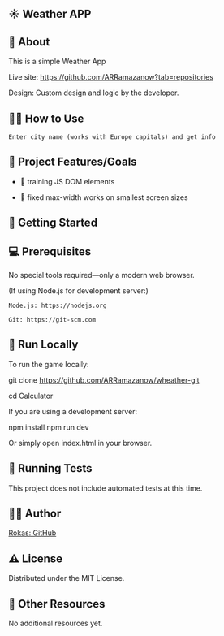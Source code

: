## ☀️ Weather APP

## 🌟 About

This is a simple Weather App

Live site: https://github.com/ARRamazanow?tab=repositories

Design: Custom design and logic by the developer.

## 👩‍🏫 How to Use

    Enter city name (works with Europe capitals) and get info

## 🎯 Project Features/Goals

- 👤 training JS DOM elements

- 📱 fixed max-width works on smallest screen sizes

## 🧰 Getting Started

## 💻 Prerequisites

No special tools required—only a modern web browser.

(If using Node.js for development server:)

    Node.js: https://nodejs.org

    Git: https://git-scm.com

## 🏃 Run Locally

To run the game locally:

git clone https://github.com/ARRamazanow/wheather-git

cd Calculator

If you are using a development server:

npm install
npm run dev

Or simply open index.html in your browser.

## 🧪 Running Tests

This project does not include automated tests at this time.

## 👨‍💻 Author

[Rokas: GitHub](https://github.com/ARRamazanow)

## ⚠️ License

Distributed under the MIT License.

## 🔗 Other Resources

No additional resources yet.
